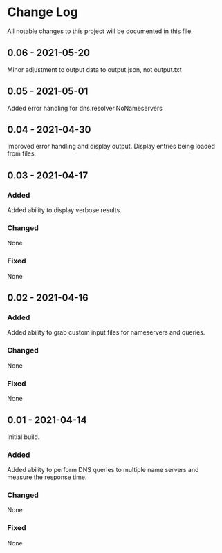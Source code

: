 
# Change Log
All notable changes to this project will be documented in this file.

## 0.06 - 2021-05-20
Minor adjustment to output data to output.json, not output.txt

## 0.05 - 2021-05-01
Added error handling for dns.resolver.NoNameservers

## 0.04 - 2021-04-30 
Improved error handling and display output. Display entries being loaded from files. 

## 0.03 - 2021-04-17

### Added
Added ability to display verbose results.

### Changed
None

### Fixed
None

## 0.02 - 2021-04-16

### Added
Added ability to grab custom input files for nameservers and queries.

### Changed
None

### Fixed
None

## 0.01 - 2021-04-14

Initial build.

### Added
Added ability to perform DNS queries to multiple name servers and measure the response time.


### Changed
None

### Fixed
None
 
 
 
